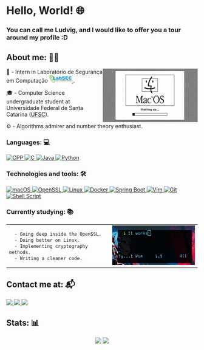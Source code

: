 # Hello, World! 🌐
### You can call me Ludvig, and I would like to offer you a tour around my profile :D
## About me: 👨‍💻

<img align = "right" alt = "Booting this MAChine." width = "250" src = "macintosh_boot.gif">

🔐 - Intern in Laboratório de Segurança em Computação <a href = "https://labsec.ufsc.br/" rel = "noreferrer"> <img src = "logoLabSEC.png" alt = "LabSEC" height = "20"/> </a> .

🎓 - Computer Science undergraduate student at  Universidade Federal de Santa Catarina ([UFSC](https://ufsc.br/)).

⚙️ - Algorithms admirer and number theory enthusiast.

### Languages: 💻
<div align = "left">
  <a href = "https://cplusplus.com/" rel = "noreferrer">
    <img src="https://cdn.worldvectorlogo.com/logos/c.svg" alt = "CPP" width="40" height="40"/> 
  </a>
  <a href = "https://www.gnu.org/software/gnu-c-manual/" rel = "noreferrer">
    <img src = "https://cdn.worldvectorlogo.com/logos/c-1.svg" alt = "C" width = "40" height = "40">
  </a>
  <a href = "https://docs.oracle.com/javase/8/docs/api/java/lang/ref/Reference.html" rel = "noreferrer">
    <img src = "https://cdn.worldvectorlogo.com/logos/java-14.svg" alt = "Java" width="40" height="40">
  </a>
  <a href = "https://docs.python.org/3/reference/index.html" rel = "noreferrer">
    <img src="https://cdn.worldvectorlogo.com/logos/python-5.svg" alt = "Python" width="40" height="40"> 
  </a>
</div>

### Technologies and tools: 🛠️
<div align = "left">
  <a href = "https://www.apple.com/" rel = "noreferrer">
    <img src = "https://files.softicons.com/download/system-icons/mac-os-apps-icons-3-by-hamza-saleem/png/512x512/Finder.png" alt = "macOS" width="40" height="40">
  </a>
  <a href = "https://www.openssl.org/" rel = "noreferrer">
    <img src = "https://cdn.icon-icons.com/icons2/2699/PNG/512/openssl_logo_icon_168925.png" alt = "OpenSSL" width="40" height="40">
  </a>
  <a href = "https://www.linux.org/" rel = "noreferrer">
    <img src = "https://cdn.worldvectorlogo.com/logos/tux.svg" alt = "Linux" width="40" height="40">
  </a>
  <a href = "https://www.docker.com/" rel = "noreferrer">
    <img src = "https://cdn.worldvectorlogo.com/logos/docker.svg" alt = "Docker" width="40" height="40">
  </a>
  <a href = "https://spring.io/" rel = "noreferrer">
    <img src = "https://cdn.worldvectorlogo.com/logos/spring-3.svg" alt = "Spring Boot" width="40" height="40">
  </a>
  <a href = "https://www.vim.org/" rel="noreferrer">
    <img src = "https://cdn.worldvectorlogo.com/logos/vim.svg" alt = "Vim" width ="40" height="40">
  </a>
  <a href = "https://git-scm.com/" rel = "noreferrer">
    <img src = "https://cdn.worldvectorlogo.com/logos/git-icon.svg" alt = "Git" width="40" height="40">
  </a>
  <a href = "https://pt.wikipedia.org/wiki/Shell_script" rel = "noreferrer">
    <img src = "https://cdn.worldvectorlogo.com/logos/bash-2.svg" alt = "Shell Script" width="40" height="40">
  </a>
</div>

### Currently studying: 📚
  <table>
    <td>
    
      - Going deep inside the OpenSSL.
      - Doing better on Linux.
      - Implementing cryptography methods.
      - Writing a cleaner code.
  </td>
    <td>
      <img src="vim_usage.gif">
    </td>
  </table>



## Contact me at: 📬
<div align = "left">
  <a href="https://www.linkedin.com/in/daviludvig/">
    <img src="https://img.shields.io/badge/-Linkedin-1DA1F2?style=for-the-badge&logo=Linkedin&logoColor=FFF"/>
  </a>
  <a href = "mailto:ludviglongen@gmail.com">
  <img src = "https://img.shields.io/badge/-Mail-red?style=for-the-badge&logo=Gmail&logoColor=FFF">
  </a>
  <a href = "https://twitter.com/daviludvig">
  <img src = "https://img.shields.io/badge/-Twitter-white?style=for-the-badge&logo=X&logoColor=000">
  </a>
</div>

## Stats: 📊
<div align="center"> 
    <img height="170em" src="https://github-readme-stats.vercel.app/api/top-langs/?username=daviludvig&layout=donut&langs_count=4&theme=merko">
    <img height="170em" src="https://github-profile-summary-cards.vercel.app/api/cards/stats?username=daviludvig&theme=merko"/></td></tr></table>
</div>

<!-- <div>
  <p align="right"><img src='https://komarev.com/ghpvc/?username=daviludvig' /></p>
</div> -->
